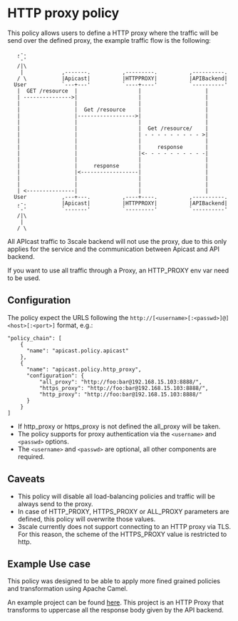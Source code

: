 # HTTP proxy policy

This policy allows users to define a HTTP proxy where the traffic will be send
over the defined proxy, the example traffic flow is the following:

```
   ,-.
   `-'
   /|\
    |            ,-------.          ,---------.          ,----------.
   / \           |Apicast|          |HTTPPROXY|          |APIBackend|
  User           `---+---'          `----+----'          `----------'
   |  GET /resource  |                   |                    |
   | --------------->|                   |                    |
   |                 |                   |                    |
   |                 |  Get /resource    |                    |
   |                 |------------------>|                    |
   |                 |                   |                    |
   |                 |                   |  Get /resource/    |
   |                 |                   | - - - - - - - - - >|
   |                 |                   |                    |
   |                 |                   |     response       |
   |                 |                   |<- - - - - - - - - -|
   |                 |                   |                    |
   |                 |     response      |                    |
   |                 |<------------------|                    |
   |                 |                   |                    |
   |                 |                   |                    |
   | <---------------|                   |                    |
  User           ,---+---.          ,----+----.          ,----------.
   ,-.           |Apicast|          |HTTPPROXY|          |APIBackend|
   `-'           `-------'          `---------'          `----------'
   /|\
    |
   / \
```

All APIcast traffic to 3scale backend will not use the proxy, due to this only
applies for the service and the communication between Apicast and API backend.

If you want to use all traffic through a Proxy, an HTTP_PROXY env var need to be
used.

## Configuration

The policy expect the URLS following the `http://[<username>[:<passwd>]@]<host>[:<port>]` format, e.g.:

```
"policy_chain": [
    {
      "name": "apicast.policy.apicast"
    },
    {
      "name": "apicast.policy.http_proxy",
      "configuration": {
          "all_proxy": "http://foo:bar@192.168.15.103:8888/",
          "https_proxy": "http://foo:bar@192.168.15.103:8888/",
          "http_proxy": "http://foo:bar@192.168.15.103:8888/"
      }
    }
]
```

- If http_proxy or https_proxy is not defined the all_proxy will be taken.
- The policy supports for proxy authentication via the `<username>` and `<passwd>` options.
- The `<username>` and `<passwd>` are optional, all other components are required.

## Caveats

- This policy will disable all load-balancing policies and traffic will be
  always send to the proxy. 
- In case of HTTP_PROXY, HTTPS_PROXY or ALL_PROXY parameters are defined, this
  policy will overwrite those values. 
- 3scale currently does not support connecting to an HTTP proxy via TLS. For this reason, the scheme of the HTTPS_PROXY value is restricted to http.


## Example Use case

This policy was designed to be able to apply more fined grained policies and
transformation using Apache Camel.

An example project can be found
[here](https://github.com/zregvart/camel-netty-proxy). This project is an HTTP
Proxy that transforms to uppercase all the response body given by the API
backend.
